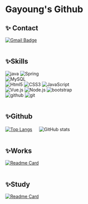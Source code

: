 # Gayoung's Github

✨ Contact
-----------
[![Gmail Badge](https://img.shields.io/badge/Gmail-d14836?style=flat&logo=Gmail&logoColor=white)](mailto:dinin1217@gmail.com)
<br><br>

✨Skills
-----------
<!-- https://simpleicons.org/ -->
![java](https://img.shields.io/badge/Java-007396?style=flat&logo=Conda-Forge&logoColor=white)
![Spring](https://img.shields.io/badge/Springboot-6DB33F?style=flat&logo=Springboot&logoColor=white)
<br>
![MySQL](https://img.shields.io/badge/MySQL-4479A1?style=flat&logo=MySQL&logoColor=white)
<br>
![Html5](https://img.shields.io/badge/HTML5-E34F26?style=flat&logo=HTML5&logoColor=white)
![CSS3](https://img.shields.io/badge/CSS3-1572B6?style=flat&logo=CSS3&logoColor=white)
![JavaScript](https://img.shields.io/badge/JavaScript-F7DF1E?style=flat&logo=JavaScript&logoColor=white)
<br>
![Vue.js](https://img.shields.io/badge/Vue.js-4FC08D?style=flat&logo=vue.js&logoColor=white)
![Node.js](https://img.shields.io/badge/node.js-339933?style=flat&logo=Node.js&logoColor=white)
![bootstrap](https://img.shields.io/badge/bootstrap-7952B3?style=flat&logo=bootstrap&logoColor=white)
<br>
![github](https://img.shields.io/badge/github-181717?style=flat&logo=github&logoColor=white)
![git](https://img.shields.io/badge/git-F05032?style=flat&logo=git&logoColor=white)
<br><br>

✨Github
-----------
<!-- https://github.com/anuraghazra/github-readme-stats/blob/master/docs/readme_kr.md#%EC%96%B8%EC%96%B4-%EC%82%AC%EC%9A%A9%EB%9F%89-%ED%86%B5%EA%B3%84 -->
<!-- https://github.com/anuraghazra/github-readme-stats -->
[![Top Langs](https://github-readme-stats.vercel.app/api/top-langs/?username=gayoung127)](https://github.com/gayoung127/github-readme-stats) 　
![GitHub stats](https://github-readme-stats.vercel.app/api?username=gayoung127&show_icons=true&theme=vue)
<br><br>

✨Works
-----------
[![Readme Card](https://github-readme-stats.vercel.app/api/pin/?username=gayoung127&repo=Reviewer)](https://github.com/gayoung127/Reviewer)
<br><br>

✨Study
-----------
[![Readme Card](https://github-readme-stats.vercel.app/api/pin/?username=gayoung127&repo=Study-github)](https://github.com/gayoung127/Study-github)





